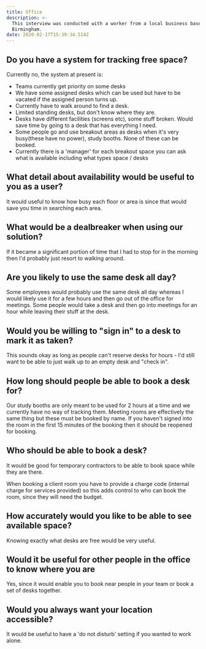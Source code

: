 ```yaml
---
title: Office
description: >-
  This interview was conducted with a worker from a local business based in
  Birmingham.
date: 2020-02-17T15:39:34.514Z
---
```

## Do you have a system for tracking free space?
Currently no, the system at present is:


* Teams currently get priority on some desks
* We have some assigned desks which can be used but have to be vacated if the assigned person turns up.
* Currently have to walk around to find a desk.
* Limited standing desks, but don't know where they are.
* Desks have different facilities (screens etc), some stuff broken. Would save time by going to a desk that has everything I need.
* Some people go and use breakout areas as desks when it's very busy(these have no power), study booths. None of these can be booked.
* Currently there is a 'manager' for each breakout space you can ask what is available including what types space / desks


## What detail about availability would be useful to you as a user?

It would useful to know how busy each floor or area is since that would save you time in searching each area.

## What would be a dealbreaker when using our solution?

If it became a significant portion of time that I had to stop for in the morning then I'd probably just resort to walking around.

## Are you likely to use the same desk all day?

Some employees would probably use the same desk all day whereas I would likely use it for a few hours and then go out of the office for meetings.
Some people would take a desk and then go into meetings for an hour while leaving their stuff at the desk.

## Would you be willing to "sign in" to a desk to mark it as taken?

This sounds okay as long as people can't reserve desks for hours - I'd still want to be able to just walk up to an empty desk and "check in".

## How long should people be able to book a desk for?

Our study booths are only meant to be used for 2 hours at a time and we currently have no way of tracking them.
Meeting rooms are effectively the same thing but these must be booked by name. If you haven't signed into the room in the first 15 minutes of the booking then it should be reopened for booking.

## Who should be able to book a desk? 

It would be good for temporary contractors to be able to book space while they are there.

When booking a client room you have to provide a charge code (internal charge for services provided) so this adds control to who can book the room, since they will need the budget.
 
## How accurately would you like to be able to see available space?

Knowing exactly what desks are free would be very useful.

## Would it be useful for other people in the office to know where you are
Yes, since it would enable you to book near people in your team or book a set of desks together.

## Would you always want your location accessible?
It would be useful to have a 'do not disturb' setting if you wanted to work alone.
